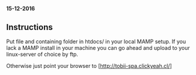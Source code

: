 #### 15-12-2016
## Instructions
Put file and containing folder in htdocs/ in your local MAMP setup. If you lack a MAMP install in your machine you can go ahead and upload to your linux-server of choice by ftp.

Otherwise just point your browser to [http://tobii-spa.clickyeah.cl/]
